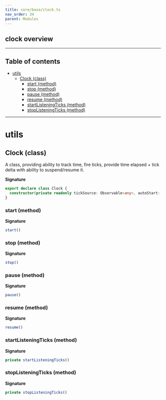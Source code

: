 ```yaml
---
title: core/base/clock.ts
nav_order: 34
parent: Modules
---
```


## clock overview

---

<h2 class="text-delta">Table of contents</h2>

- [utils](#utils)
  - [Clock (class)](#clock-class)
    - [start (method)](#start-method)
    - [stop (method)](#stop-method)
    - [pause (method)](#pause-method)
    - [resume (method)](#resume-method)
    - [startListeningTicks (method)](#startlisteningticks-method)
    - [stopListeningTicks (method)](#stoplisteningticks-method)

---

# utils

## Clock (class)

A class, providing ability to track time, fire ticks, provide time elapsed + tick delta with ability to suspend/resume it.

**Signature**

```ts
export declare class Clock {
  constructor(private readonly tickSource: Observable<any>, autoStart: boolean = false)
}
```

### start (method)

**Signature**

```ts
start()
```

### stop (method)

**Signature**

```ts
stop()
```

### pause (method)

**Signature**

```ts
pause()
```

### resume (method)

**Signature**

```ts
resume()
```

### startListeningTicks (method)

**Signature**

```ts
private startListeningTicks()
```

### stopListeningTicks (method)

**Signature**

```ts
private stopListeningTicks()
```
